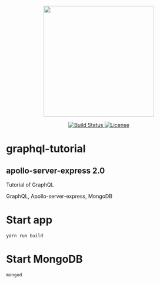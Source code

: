 <p align="center">
    <img src="https://i.imgur.com/Wxzys7j.png" width="300">
</p>

<p align="center">
    <a href="https://travis-ci.org/laravel/framework">
        <img src="https://travis-ci.org/laravel/framework.svg" alt="Build Status">
    </a>
    <a href="https://packagist.org/packages/laravel/framework">
        <img src="https://poser.pugx.org/laravel/framework/license.svg" alt="License">
    </a>
</p>

# graphql-tutorial
## apollo-server-express 2.0
Tutorial of GraphQL

GraphQL, Apollo-server-express, MongoDB

# Start app
```
yarn run build
```

# Start MongoDB
```
mongod
```